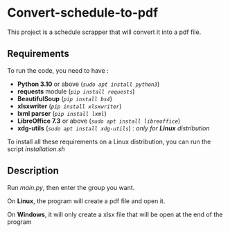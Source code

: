# Convert-schedule-to-pdf

This project is a schedule scrapper that will convert it into a pdf file.

## Requirements

To run the code, you need to have :

 - __Python 3.10__ or above (_```sudo apt install python3```_)
 - __requests__ module (_```pip install requests```_)
 - __BeautifulSoup__ (_```pip install bs4```_)
 - __xlsxwriter__ (_```pip install xlsxwriter```_)
 - __lxml parser__ (_```pip install lxml```_)
 - __LibreOffice 7.3__ or above (_```sudo apt install libreoffice```_)
 - __xdg-utils__ (_```sudo apt install xdg-utils```_) : _only for __Linux__ distribution_
 
 To install all these requirements on a Linux distribution, you can run the script _installation.sh_
 
 ## Description
 
 Run _main.py_, then enter the group you want.
 
 On __Linux__, the program will create a pdf file and open it.
 
 On __Windows__, it will only create a xlsx file that will be open at the end of the program
